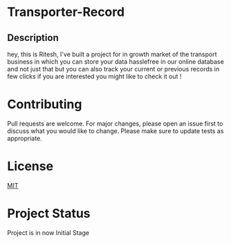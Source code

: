 # Transporter-Record

## Description
hey, this is Ritesh, I've built a project for in growth market of the transport business in which you can store your data hasslefree in our online database and not just that but you can also track your current or previous records in few clicks if you are interested you might like to check it out !

# Contributing
Pull requests are welcome. For major changes, please open an issue first to discuss what you would like to change.
Please make sure to update tests as appropriate.

# License
[MIT](https://raw.githubusercontent.com/Ri2rathod/Transporter-Record/main/LICENSE)

# Project Status
Project is in now Initial Stage
